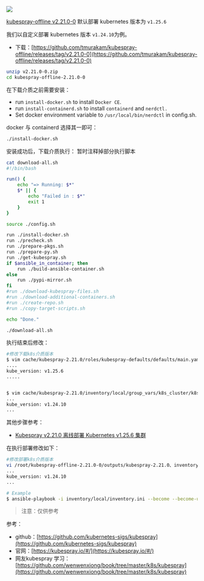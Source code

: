 
![](https://i-blog.csdnimg.cn/blog_migrate/73cee7a1829dfa353253c3ea4f7f4f04.png)



[kubespray-offline v2.21.0-0](https://github.com/tmurakam/kubespray-offline/tree/v2.21.0-0) 默认部署 kubernetes 版本为 `v1.25.6`

我们以自定义部署 kubernetes 版本 `v1.24.10`为例。

- 下载：[https://github.com/tmurakam/kubespray-offline/releases/tag/v2.21.0-0](https://github.com/tmurakam/kubespray-offline/releases/tag/v2.21.0-0)

```bash
unzip v2.21.0-0.zip
cd kubespray-offline-2.21.0-0
```

在下载介质之前需要安装：
- run `install-docker.sh` to install `Docker CE`.
- run `install-containerd.sh` to install `containerd` and `nerdctl.`
- Set docker environment variable to `/usr/local/bin/nerdctl` in config.sh.

docker 与 containerd 选择其一即可：

```bash
./install-docker.sh
```



安装成功后，下载介质执行：
暂时注释掉部分执行脚本

```bash
cat download-all.sh
#!/bin/bash

run() {
    echo "=> Running: $*"
    $* || {
        echo "Failed in : $*"
        exit 1
    }
}

source ./config.sh

run ./install-docker.sh
run ./precheck.sh
run ./prepare-pkgs.sh
run ./prepare-py.sh
run ./get-kubespray.sh
if $ansible_in_container; then
    run ./build-ansible-container.sh
else
    run ./pypi-mirror.sh
fi
#run ./download-kubespray-files.sh
#run ./download-additional-containers.sh
#run ./create-repo.sh
#run ./copy-target-scripts.sh

echo "Done."
```

```bash
./download-all.sh
```

执行结束后修改：

```bash
#修改下载k8s介质版本
$ vim cache/kubespray-2.21.0/roles/kubespray-defaults/defaults/main.yaml
....
kube_version: v1.25.6
.....


$ vim cache/kubespray-2.21.0/inventory/local/group_vars/k8s_cluster/k8s-cluster.yml
...
kube_version: v1.24.10
...
```
其他步骤参考：
- [Kubespray v2.21.0 离线部署 Kubernetes v1.25.6 集群](https://blog.csdn.net/xixihahalelehehe/article/details/130248294)

在执行部署修改如下：
```bash
#修改部署k8s介质版本
vi /root/kubespray-offline-2.21.0-0/outputs/kubespray-2.21.0、inventory/local/group_vars/k8s_cluster/k8s-cluster.yml
...
kube_version: v1.24.10
...
```

```bash
# Example  
$ ansible-playbook -i inventory/local/inventory.ini --become --become-user=root cluster.yml
```


> 注意：仅供参考

参考：
- github：[https://github.com/kubernetes-sigs/kubespray](https://github.com/kubernetes-sigs/kubespray)
- 官网：[https://kubespray.io/#/](https://kubespray.io/#/)
- 网友kubespray 学习：[https://github.com/wenwenxiong/book/tree/master/k8s/kubespray](https://github.com/wenwenxiong/book/tree/master/k8s/kubespray)
